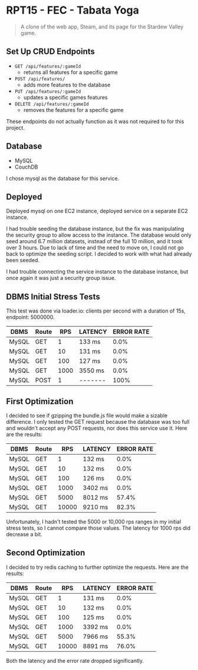 # RPT15 - FEC - Tabata Yoga

> A clone of the web app, Steam, and its page for the Stardew Valley game.

## Set Up CRUD Endpoints
 - `GET /api/features/:gameId`
    - returns all features for a specific game
 - `POST /api/features/`
    - adds more features to the database
 - `PUT /api/features/:gameId`
    - updates a specific games features
 - `DELETE /api/features/:gameId`
    - removes the features for a specific game

These endpoints do not actually function as it was not required to for this project.

## Database

  * MySQL
  * CouchDB

  I chose mysql as the database for this service.

## Deployed

  Deployed mysql on one EC2 instance, deployed service on a separate EC2 instance.

  I had trouble seeding the database instance, but the fix was manipulating the security group to allow access to the instance. The database would only seed around 6.7 million datasets, instead of the full 10 million, and it took over 3 hours. Due to lack of time and the need to move on, I could not go back to optimize the seeding script. I decided to work with what had already been seeded.

  I had trouble connecting the service instance to the database instance, but once again it was just a security group issue.

## DBMS Initial Stress Tests

  This test was done via loader.io: clients per second with a duration of 15s, endpoint: 5000000.

  | DBMS  | Route | RPS  | LATENCY | ERROR RATE |
  | ----- | ----- | ---- | ------- | ---------- |
  | MySQL | GET   | 1    | 133 ms  | 0.0% |
  | MySQL | GET   | 10   | 131 ms  | 0.0% |
  | MySQL | GET   | 100  | 127 ms  | 0.0% |
  | MySQL | GET   | 1000 | 3550 ms | 0.0% |
  | MySQL | POST  | 1    | ------- | 100% |

## First Optimization

  I decided to see if gzipping the bundle.js file would make a sizable difference. I only tested the GET request because the database was too full and wouldn't accept any POST requests, nor does this service use it. Here are the results:

  | DBMS  | Route | RPS   | LATENCY | ERROR RATE |
  | ----- | ----- | ----- | ------- | ---------- |
  | MySQL | GET   | 1     | 132 ms  | 0.0%  |
  | MySQL | GET   | 10    | 132 ms  | 0.0%  |
  | MySQL | GET   | 100   | 126 ms  | 0.0%  |
  | MySQL | GET   | 1000  | 3402 ms | 0.0%  |
  | MySQL | GET   | 5000  | 8012 ms | 57.4% |
  | MySQL | GET   | 10000 | 9210 ms | 82.3% |

  Unfortunately, I hadn't tested the 5000 or 10,000 rps ranges in my initial stress tests, so I cannot compare those values. The latency for 1000 rps did decrease a bit.

## Second Optimization

  I decided to try redis caching to further optimize the requests. Here are the results:

  | DBMS  | Route | RPS   | LATENCY | ERROR RATE |
  | ----- | ----- | ----- | ------- | ---------- |
  | MySQL | GET   | 1     | 131 ms  | 0.0%  |
  | MySQL | GET   | 10    | 132 ms  | 0.0%  |
  | MySQL | GET   | 100   | 125 ms  | 0.0%  |
  | MySQL | GET   | 1000  | 3392 ms | 0.0%  |
  | MySQL | GET   | 5000  | 7966 ms | 55.3% |
  | MySQL | GET   | 10000 | 8891 ms | 76.0% |

  Both the latency and the error rate dropped significantly.
